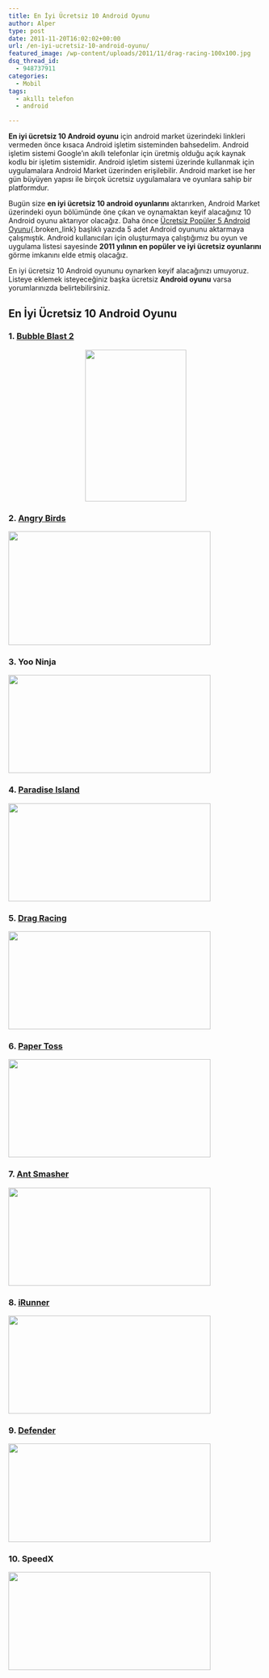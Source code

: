 ```yaml
---
title: En İyi Ücretsiz 10 Android Oyunu
author: Alper
type: post
date: 2011-11-20T16:02:02+00:00
url: /en-iyi-ucretsiz-10-android-oyunu/
featured_image: /wp-content/uploads/2011/11/drag-racing-100x100.jpg
dsq_thread_id:
  - 948737911
categories:
  - Mobil
tags:
  - akıllı telefon
  - android

---
```

**En iyi ücretsiz 10 Android oyunu** için android market üzerindeki linkleri vermeden önce kısaca Android işletim sisteminden bahsedelim. Android işletim sistemi Google&#8217;ın akıllı telefonlar için üretmiş olduğu açık kaynak kodlu bir işletim sistemidir. Android işletim sistemi üzerinde kullanmak için uygulamalara Android Market üzerinden erişilebilir. Android market ise her gün büyüyen yapısı ile birçok ücretsiz uygulamalara ve oyunlara sahip bir platformdur.

Bugün size **en iyi ücretsiz 10 android oyunlarını** aktarırken, Android Market üzerindeki oyun bölümünde öne çıkan ve oynamaktan keyif alacağınız 10 Android oyunu aktarıyor olacağız. Daha önce [Ücretsiz Popüler 5 Android Oyunu][1]{.broken_link} başlıklı yazıda 5 adet Android oyununu aktarmaya çalışmıştık. Android kullanıcıları için oluşturmaya çalıştığımız bu oyun ve uygulama listesi sayesinde **2011 yılının en popüler ve iyi ücretsiz oyunlarını** görme imkanını elde etmiş olacağız.

En iyi ücretsiz 10 Android oyununu oynarken keyif alacağınızı umuyoruz. Listeye eklemek isteyeceğiniz başka ücretsiz **Android oyunu** varsa yorumlarınızda belirtebilirsiniz.

## En İyi Ücretsiz 10 Android Oyunu

### 1. <a title="bubble blast 2" href="https://market.android.com/details?id=com.magmamobile.game.BubbleBlast2&feature=apps_topselling_free" target="_blank">Bubble Blast 2</a>

<p style="text-align: center;">
  <img class="size-full wp-image-7136 aligncenter" title="bubble-blast-2" src="https://www.murekkep.org/wp-content/uploads/2011/11/bubble-blast-2.jpg" alt="" width="200" height="300" />
</p>

### 2. <a title="angry birds" href="https://market.android.com/details?id=com.rovio.angrybirds&feature=apps_topselling_free" target="_blank">Angry Birds</a>

<img class="aligncenter size-full wp-image-7134" title="angry-birds" src="https://www.murekkep.org/wp-content/uploads/2011/11/angry-birds1.jpg" alt="" width="400" height="225" srcset="https://www.murekkep.org/wp-content/uploads/2011/11/angry-birds1.jpg 400w, https://www.murekkep.org/wp-content/uploads/2011/11/angry-birds1-300x168.jpg 300w" sizes="(max-width: 400px) 100vw, 400px" /> 

### 3. Yoo Ninja

<img class="aligncenter size-full wp-image-7143" title="yoo-ninja" src="https://www.murekkep.org/wp-content/uploads/2011/11/yoo-ninja.jpg" alt="" width="400" height="194" srcset="https://www.murekkep.org/wp-content/uploads/2011/11/yoo-ninja.jpg 400w, https://www.murekkep.org/wp-content/uploads/2011/11/yoo-ninja-300x145.jpg 300w" sizes="(max-width: 400px) 100vw, 400px" /> 

### 4. <a title="paradise island" href="https://market.android.com/details?id=com.seventeenbullets.android.island&feature=apps_topselling_free" target="_blank">Paradise Island</a>

<img class="aligncenter size-full wp-image-7141" title="paradise-island" src="https://www.murekkep.org/wp-content/uploads/2011/11/paradise-island.jpg" alt="" width="400" height="194" srcset="https://www.murekkep.org/wp-content/uploads/2011/11/paradise-island.jpg 400w, https://www.murekkep.org/wp-content/uploads/2011/11/paradise-island-300x145.jpg 300w" sizes="(max-width: 400px) 100vw, 400px" /> 

### 5. <a title="Drag Racing" href="https://market.android.com/details?id=com.creativemobile.DragRacing&feature=apps_topselling_free" target="_blank">Drag Racing</a>

<img class="aligncenter size-full wp-image-7138" title="drag-racing" src="https://www.murekkep.org/wp-content/uploads/2011/11/drag-racing.jpg" alt="" width="400" height="194" srcset="https://www.murekkep.org/wp-content/uploads/2011/11/drag-racing.jpg 400w, https://www.murekkep.org/wp-content/uploads/2011/11/drag-racing-300x145.jpg 300w" sizes="(max-width: 400px) 100vw, 400px" /> 

### 6. <a title="paper toss" href="https://market.android.com/details?id=com.bfs.papertoss&feature=apps_topselling_free" target="_blank" class="broken_link">Paper Toss</a>

<img class="aligncenter size-full wp-image-7140" title="paper-toss" src="https://www.murekkep.org/wp-content/uploads/2011/11/paper-toss.jpg" alt="" width="400" height="194" srcset="https://www.murekkep.org/wp-content/uploads/2011/11/paper-toss.jpg 400w, https://www.murekkep.org/wp-content/uploads/2011/11/paper-toss-300x145.jpg 300w" sizes="(max-width: 400px) 100vw, 400px" /> 

### 7. <a title="ant smasher" href="https://market.android.com/details?id=com.bestcoolfungames.antsmasher&feature=apps_topselling_free" target="_blank">Ant Smasher</a>

<img class="aligncenter size-full wp-image-7135" title="ant-smasher" src="https://www.murekkep.org/wp-content/uploads/2011/11/ant-smasher.jpg" alt="" width="400" height="194" srcset="https://www.murekkep.org/wp-content/uploads/2011/11/ant-smasher.jpg 400w, https://www.murekkep.org/wp-content/uploads/2011/11/ant-smasher-300x145.jpg 300w" sizes="(max-width: 400px) 100vw, 400px" /> 

### 8. <a title="iRunner" href="https://market.android.com/details?id=com.droidhen.irunner&feature=apps_topselling_free" target="_blank" class="broken_link">iRunner</a>

<img class="aligncenter size-full wp-image-7139" title="irunner" src="https://www.murekkep.org/wp-content/uploads/2011/11/irunner.jpg" alt="" width="400" height="194" srcset="https://www.murekkep.org/wp-content/uploads/2011/11/irunner.jpg 400w, https://www.murekkep.org/wp-content/uploads/2011/11/irunner-300x145.jpg 300w" sizes="(max-width: 400px) 100vw, 400px" /> 

### 9. <a title="defender" href="https://market.android.com/details?id=com.droidhen.defender&feature=apps_topselling_free" target="_blank" class="broken_link">Defender</a>

<img class="aligncenter size-full wp-image-7137" title="defender" src="https://www.murekkep.org/wp-content/uploads/2011/11/defender.jpg" alt="" width="400" height="195" srcset="https://www.murekkep.org/wp-content/uploads/2011/11/defender.jpg 400w, https://www.murekkep.org/wp-content/uploads/2011/11/defender-300x146.jpg 300w" sizes="(max-width: 400px) 100vw, 400px" /> 

### 10. SpeedX

<img class="aligncenter size-full wp-image-7142" title="SpeedX" src="https://www.murekkep.org/wp-content/uploads/2011/11/SpeedX.jpg" alt="" width="400" height="194" srcset="https://www.murekkep.org/wp-content/uploads/2011/11/SpeedX.jpg 400w, https://www.murekkep.org/wp-content/uploads/2011/11/SpeedX-300x145.jpg 300w" sizes="(max-width: 400px) 100vw, 400px" />

 [1]: https://www.murekkep.org/ucretsiz-populer-5-android-oyunu-4205 "Ücretsiz Popüler 5 Android Oyunu"